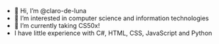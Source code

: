 - 👋 Hi, I’m @claro-de-luna
- 👀 I’m interested in computer science and information technologies
- 🌱 I’m currently taking CS50x!
-  I have little experience with C#, HTML, CSS, JavaScript and Python


